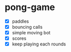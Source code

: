 # pong-game
- [x] paddles
- [x] bouncing calls
- [x] simple moving bot
- [x] scores
- [x] keep playing each rounds
